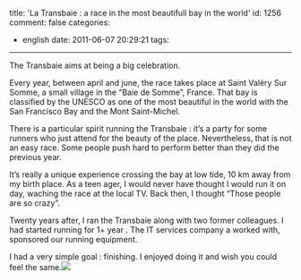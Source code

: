 title: 'La Transbaie : a race in the most beautifull bay in the world'
id: 1256
comment: false
categories:
  - english
date: 2011-06-07 20:29:21
tags:
---

The Transbaie aims at being a big celebration.

Every year, between april and june, the race takes place at Saint Valéry Sur Somme, a small village in the “Baie de Somme”, France. That bay is classified by the UNESCO as one of the most beautiful in the world with the San Francisco Bay and the Mont Saint-Michel.

There is a particular spirit running the Transbaie : it’s a party for some runners who just attend for the beauty of the place. Nevertheless, that is not an easy race. Some people push hard to perform better than they did the previous year.

It’s really a unique experience crossing the bay at low tide, 10 km away from my birth place. As a teen ager, I would never have thought I would run it on day, waching the race at the local TV. Back then, I thought “Those people are so crazy”.

Twenty years after, I ran the Transbaie along with two former colleagues. I had started running for 1+ year . The IT services company a worked with, sponsored our running equipment.

I had a very simple goal : finishing. I enjoyed doing it and wish you could feel the same.![](http://feeds.feedburner.com/~r/articleobjectifmarathon/~4/QCMzGly9JP0)